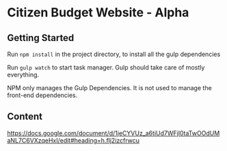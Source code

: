 # Citizen Budget Website - Alpha

## Getting Started

Run `npm install` in the project directory, to install all the gulp dependencies

Run `gulp watch` to start task manager. Gulp should take care of mostly everything.

NPM only manages the Gulp Dependencies. It is not used to manage the front-end dependencies.

## Content

https://docs.google.com/document/d/1jeCYVUz_a6tiUd7WFjl0taTwOOdUMaNL7C6VXzqeHxI/edit#heading=h.flj2izcfrwcu